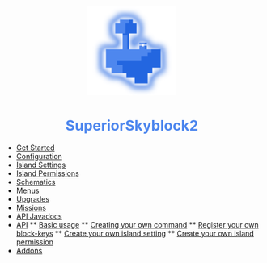 <center>
  <a style="color: black; text-decoration: none;" href="/#/superiorskyblock/">
    <img src="./images/superiorskyblock-icon.png" width=35%>
    <h1 style="color: #4e87ee;">SuperiorSkyblock2</h1>
  </a>
</center>

* [Get Started](superiorskyblock/)
* [Configuration](superiorskyblock/configuration/)
* [Island Settings](superiorskyblock/island-settings/)
* [Island Permissions](superiorskyblock/island-permissions/)
* [Schematics](superiorskyblock/schematics/)
* [Menus](superiorskyblock/menus/)
* [Upgrades](superiorskyblock/upgrades/)
* [Missions](superiorskyblock/missions/)
* [API Javadocs](https://bg-software.com/superiorskyblock/api/)
* [API](superiorskyblock/api/)
** [Basic usage](superiorskyblock/api/?id=basic-usage)
** [Creating your own command](superiorskyblock/api/?id=creating-your-own-command)
** [Register your own block-keys](superiorskyblock/api/?id=register-your-own-block-keys)
** [Create your own island setting](superiorskyblock/island-settings/?id=create-your-own-setting)
** [Create your own island permission](superiorskyblock/island-permissions/?id=create-your-own-permission)
* [Addons](superiorskyblock/addons/)